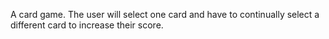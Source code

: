 A card game. The user will select one card and have to continually select a different card to increase their score.

